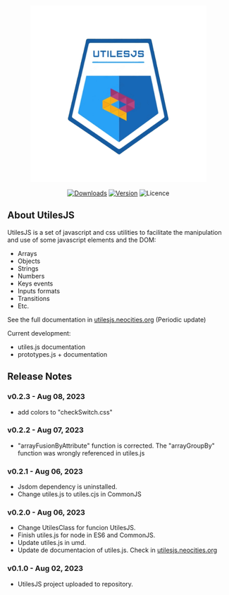 <p align="center"><img src="./logo.png" width="400" alt="UtilesJS Logo"></p>

<p align="center">
    <a href="https://www.npmjs.com/package/utilesjs"><img src="https://img.shields.io/npm/dt/utilesjs" alt="Downloads"></a>
    <a href="https://www.npmjs.com/package/utilesjs"><img src="https://img.shields.io/npm/v/utilesjs" alt="Version"></a>
    <img src="https://img.shields.io/npm/l/utilesjs" alt="Licence">
<p>

## About UtilesJS
UtilesJS is a set of javascript and css utilities to facilitate the manipulation and use of some javascript elements and the DOM:

- Arrays
- Objects
- Strings
- Numbers
- Keys events
- Inputs formats
- Transitions
- Etc.

See the full documentation in <a href="https://utilesjs.neocities.org">utilesjs.neocities.org</a> (Periodic update)

Current development:
- utiles.js documentation
- prototypes.js + documentation

## Release Notes

### v0.2.3 - Aug 08, 2023

- add colors to "checkSwitch.css"

### v0.2.2 - Aug 07, 2023

- "arrayFusionByAttribute" function is corrected. The "arrayGroupBy" function was wrongly referenced in utiles.js
### v0.2.1 - Aug 06, 2023

- Jsdom dependency is uninstalled.
- Change utiles.js to utiles.cjs in CommonJS

### v0.2.0 - Aug 06, 2023

- Change UtilesClass for funcion UtilesJS.
- Finish utiles.js for node in ES6 and CommonJS.
- Update utiles.js in umd.
- Update de documentacion of utiles.js. Check in <a href="https://utilesjs.neocities.org">utilesjs.neocities.org</a>

### v0.1.0 - Aug 02, 2023

- UtilesJS project uploaded to repository.

